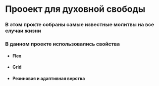 # Прооект для духовной свободы
### В этом прокте собраны самые известные молитвы на все случаи жизни 
### В данном проекте использовались свойства
* #### Flex 
* #### Grid
* #### Резиновая и адаптивная верстка


